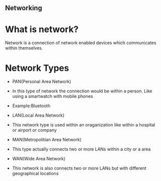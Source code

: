 ## Networking

# What is network?
Network is a connection of network enabled devices which communicates within themselves.

# Network Types

- PAN(Personal Area Network)
 - In this type of network the connection would be within a person. Like using a smartwatch with mobile phones 
 - Example:Bluetooth
  
- LAN(Local Area Network)
 - This network type is used within an oraganization like within a hospital or airport or company

- MAN(Metropolitian Area Network)
 - This type actually connects two or more LANs within a city or a area

- WAN(Wide Area Network)
 - This network is also connects two or more LANs but with different geographical locations
